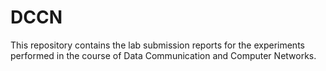 # DCCN
This repository contains the lab submission reports for the experiments performed in the course of Data Communication and Computer Networks.
